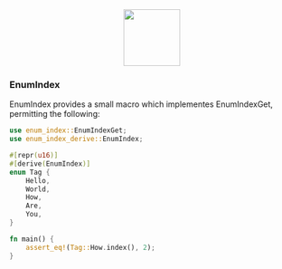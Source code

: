 <div align="center">
    <span><img src="https://upload.wikimedia.org/wikipedia/commons/thumb/d/d5/Rust_programming_language_black_logo.svg/1920px-Rust_programming_language_black_logo.svg.png" width="100"></span>
</div>

### EnumIndex

EnumIndex provides a small macro which implementes EnumIndexGet, permitting the following:

```rust
use enum_index::EnumIndexGet;
use enum_index_derive::EnumIndex;

#[repr(u16)]
#[derive(EnumIndex)]
enum Tag {
    Hello,
    World,
    How,
    Are,
    You,
}

fn main() {
    assert_eq!(Tag::How.index(), 2);
}
```
